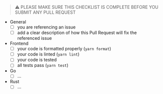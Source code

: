 > ⚠️ PLEASE MAKE SURE THIS CHECKLIST IS COMPLETE BEFORE YOU SUBMIT ANY PULL REQUEST

- General
  - [ ] you are referencing an issue
  - [ ] add a clear description of how this Pull Request will fix the referenced issue
- Frontend
  - [ ] your code is formatted properly (`yarn format`)
  - [ ] your code is linted (`yarn lint`)
  - [ ] your code is tested
  - [ ] all tests pass (`yarn test`)
- Go
  - [ ] ...
- Rust
  - [ ] ...
